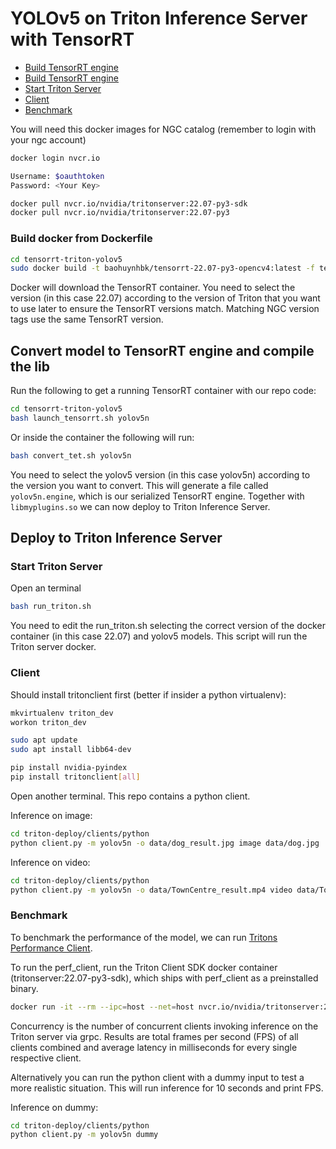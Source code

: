 # YOLOv5 on Triton Inference Server with TensorRT

* [Build TensorRT engine](#build-tensort-engine)
* [Build TensorRT engine](#build-tensorrt-engine)
* [Start Triton Server](#start-triton-server)
* [Client](#client)
* [Benchmark](#benchmark)

You will need this docker images for NGC catalog (remember to login with your ngc account)

```bash
docker login nvcr.io

Username: $oauthtoken
Password: <Your Key>

docker pull nvcr.io/nvidia/tritonserver:22.07-py3-sdk
docker pull nvcr.io/nvidia/tritonserver:22.07-py3
```


### Build docker from Dockerfile
```bash
cd tensorrt-triton-yolov5
sudo docker build -t baohuynhbk/tensorrt-22.07-py3-opencv4:latest -f tensorrt.Dockerfile .
```

Docker will download the TensorRT container. You need to select the version (in this case 22.07) according to the version of Triton that you want to use later to ensure the TensorRT versions match. Matching NGC version tags use the same TensorRT version.


## Convert model to TensorRT engine and compile the lib 

Run the following to get a running TensorRT container with our repo code:

```bash
cd tensorrt-triton-yolov5
bash launch_tensorrt.sh yolov5n
```

Or inside the container the following will run:
```bash
bash convert_tet.sh yolov5n
```
You need to select the  yolov5 version (in this case yolov5n) according to the version you want to convert. This will generate a file called `yolov5n.engine`, which is our serialized TensorRT engine. Together with `libmyplugins.so` we can now deploy to Triton Inference Server.

## Deploy to Triton Inference Server

### Start Triton Server

Open an terminal

```bash
bash run_triton.sh
```

You need to edit the run_triton.sh selecting the correct version of the docker container (in this case 22.07) and yolov5 models. This script will run the Triton server docker.

### Client
Should install tritonclient first (better if insider a python virtualenv):
```bash
mkvirtualenv triton_dev
workon triton_dev

sudo apt update
sudo apt install libb64-dev

pip install nvidia-pyindex
pip install tritonclient[all]
```
Open another terminal.
This repo contains a python client.

Inference on image:
```bash
cd triton-deploy/clients/python
python client.py -m yolov5n -o data/dog_result.jpg image data/dog.jpg
```

Inference on video:
```bash
cd triton-deploy/clients/python
python client.py -m yolov5n -o data/TownCentre_result.mp4 video data/TownCentre.mp4
```

### Benchmark

To benchmark the performance of the model, we can run [Tritons Performance Client](https://docs.nvidia.com/deeplearning/triton-inference-server/user-guide/docs/optimization.html#perf-client).

To run the perf_client, run the Triton Client SDK docker container (tritonserver:22.07-py3-sdk), which ships with perf_client as a preinstalled binary.

```bash
docker run -it --rm --ipc=host --net=host nvcr.io/nvidia/tritonserver:22.07-py3-sdk perf_client -m yolov5m -u 127.0.0.1:8221 -i grpc --shared-memory system --concurrency-range 1:4
```

Concurrency is the number of concurrent clients invoking inference on the Triton server via grpc.
Results are total frames per second (FPS) of all clients combined and average latency in milliseconds for every single respective client.

Alternatively you can run the python client with a dummy input to test a more realistic situation. This will run inference for 10 seconds and print FPS.

Inference on dummy:
```bash
cd triton-deploy/clients/python
python client.py -m yolov5n dummy
```

